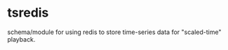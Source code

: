 tsredis
=======

schema/module for using redis to store time-series data for  "scaled-time" playback.